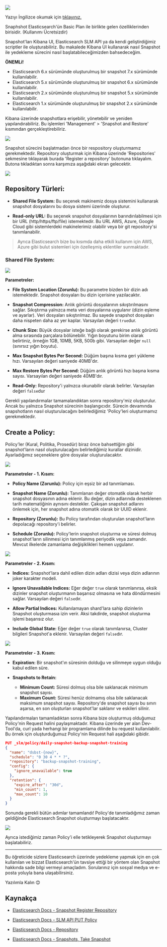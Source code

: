 ![](../images/blog/elasticsearch-snapshot/snapshot_lifecycle.png)

Yazıyı İngilizce okumak için [tıklayınız.](https://dev.to/kemalkolcuoglu/elasticsearch-snapshots-feature-2m81)

Snaphshot Elasticsearch'ün Basic Plan ile birlikte gelen özelliklerinden birisidir. (Kullanımı Ücretsizdir)

Snapshot'ları Kibana UI, Elasticsearch SLM API ya da kendi geliştirdiğimiz scriptler ile oluşturabiliriz. Bu makalede Kibana UI kullanarak nasıl Snapshot ile yedekleme sürecini nasıl başlatabileceğimizden bahsedeceğim.

**ÖNEMLi!**
- Elasticsearch 6.x sürümünde oluşturulmuş bir snapshot 7.x sürümünde kullanılabilir.
- Elasticsearch 5.x sürümünde oluşturulmuş bir snapshot 6.x sürümünde kullanılabilir.
- Elasticsearch 2.x sürümünde oluşturulmuş bir snapshot 5.x sürümünde kullanılabilir.
- Elasticsearch 1.x sürümünde oluşturulmuş bir snapshot 2.x sürümünde kullanılabilir.

Kibana üzerinde snapshotlara erişebilir, yönetebilir ve yeniden yapılandırabiliriz. Bu işlemleri 'Management' > 'Snapshot and Restore' kısmından gerçekleştirebiliriz.

![](../images/blog/elasticsearch-snapshot/snapshots_section.png)

Snapshot sürecini başlatmadan önce bir respository oluşturmamız gerekmektedir. Repository oluşturmak için Kibana üzerinde 'Repositories' sekmesine tıklayarak burada 'Register a repository' butonuna tıklayalım. Butona tıkladıktan sonra karşımıza aşağıdaki ekran gelecektir.

![](../images/blog/elasticsearch-snapshot/create_repository_section.png)

## **Repository Türleri:**

- **Shared File System:** Bu seçenek makinemiz dosya sistemini kullanarak snapshot dosyalarını bu dosya sistemi üzerinde oluşturur.

- **Read-only URL:** Bu seçenek snapshot dosyalarının barındırılabilmesi için bir URL (http/https/ftp/file) istemektedir. Bu URL AWS, Azure, Google Cloud gibi sistemlerdeki makinelerimiz olabilir veya bir git repository'si tanımlanabilir.

> Ayrıca Elasticsearch bize bu kısımda daha etkili kullanım için AWS, Azure gibi bulut sistemleri için özelleşmiş eklentiler sunmaktadır.

### Shared File System:

![](../images/blog/elasticsearch-snapshot/shared_file_system_option.png)

**Parametreler:**

- **File System Location (Zorunlu):** Bu parametre bizden bir dizin adı istemektedir. Snapshot dosyaları bu dizin içerisine yazılacaktır.

- **Snapshot Compression:** Anlık görüntü dosyalarının sıkıştırılmasını sağlar. Sıkıştırma yalnızca meta veri dosyalarına uygulanır (dizin eşleme ve ayarlar). Veri dosyaları sıkıştırılmaz. Bu sayede snapshot dosyaları daha nispeten daha az yer kaplar. Varsayılan değeri `true`dur.

- **Chunk Size:** Büyük dosyalar isteğe bağlı olarak gerekirse anlık görüntü alma sırasında parçalara bölünebilir. Yığın boyutunu birim olarak belirtiniz, örneğin 1GB, 10MB, 5KB, 500b gibi. Varsayılan değer `null` (sınırsız yığın boyutu).

- **Max Snapshot Bytes Per Second:** Düğüm başına kısma geri yükleme hızı. Varsayılan değeri saniyede 40MB'dır.

- **Max Restore Bytes Per Second:** Düğüm anlık görüntü hızı başına kısma sayısı. Varsayılan değeri saniyede 40MB'dır.

- **Read-Only:** Repository'i yalnızca okunabilir olarak belirler. Varsayılan değeri `false`dur

Gerekli yapılandırmalar tamamalandıktan sonra repository'miz oluşturulur. Ancak bu yalnızca Snapshot sürecinin başlangıcıdır. Sürecin devamında snapshotların nasıl oluşturulacağını belirlediğimiz 'Policy'leri oluşturmamız gerekmektedir.

## **Create a Policy:**

Policy'ler (Kural, Politika, Prosedür) biraz önce bahsettiğim gibi snapshot'ların nasıl oluşturulacağını belirlediğimiz kurallar dizinidir. Ayarladığımız seçeneklere göre dosyalar oluşturulacaktır.

![](../images/blog/elasticsearch-snapshot/create_policy_part1.png)

**Parametreler - 1. Kısım:**

- **Policy Name (Zorunlu):** Policy için eşsiz bir ad tanımlaması.

- **Snapshot Name (Zorunlu):** Tanımlanan değer otomatik olarak herbir snapshot dosyasının adına eklenir. Bu değer, dizin adlarında desteklenen tarih matematiğinin aynısını destekler. Çakışan snapshot adlarını önlemek için, her snapshot adına otomatik olarak bir UUID eklenir.

- **Repository (Zorunlu):** Bu Policy tarafından oluşturulan snapshot'ların depolacağı repository'i belirler.

- **Schedule (Zorunlu):** Policy'lerin snapshot oluşturma ve süresi dolmuş snapshot'ların silinmesi için tanımlanmış periyodik veya zamandır. Mevcut ilkelerde zamanlama değişiklikleri hemen uygulanır.

![](../images/blog/elasticsearch-snapshot/create_policy_part2.png)

**Parametreler - 2. Kısım:**

- **Indices:** Snapshot'lara dahil edilen dizin adları dizisi veya dizin adlarının joker karakter modeli.

- **Ignore Unavailable Indices:** Eğer değer `true` olarak tanımlanırsa, eksik dizinler snapshot oluşturmanın başarısız olmasına ve hata döndürmesini sağlar. Varsayılan değeri `false`dır.

- **Allow Partial Indices:** Kullanılamayan shard'lara sahip dizinlerin Snapshot oluşturmasıa izin verir. Aksi takdirde, snapshot oluşturma işlemi başarısız olur.

- **Include Global State:** Eğer değer `true` olarak tanımlanırsa, Cluster bilgileri Snapshot'a eklenir. Varsayılan değeri `false`dır.

![](../images/blog/elasticsearch-snapshot/create_policy_part3.png)

**Parametreler - 3. Kısım:**

- **Expiration:** Bir snapshot'ın süresinin dolduğu ve silinmeye uygun olduğu kabul edilen süre.

- **Snapshots to Retain:**
    - **Minimum Count:** Süresi dolmuş olsa bile saklanacak minimum snapshot sayısı.
    - **Maximum Count:** Süresi henüz dolmamış olsa bile saklanacak maksimum snapshot sayısı. Repository'de snapshot sayısı bu sınırı aşarsa, en son oluşturlan snapshot'lar saklanır ve eskileri silinir.

Yapılandırmaları tamamladıktan sonra Kibana bize oluşturmuş olduğumuz Policy'nin Request halini paylaşmaktadır. Kibana üzerinde yer alan Dev-Tool'da, curl yada herhangi bir programlama dilinde bu request kullanılabilir. Bu örnek için oluşturduğumuz Policy'nin Request hali aşağıdaki gibidir.

``` json
PUT _slm/policy/daily-snapshot-backup-snapshot-training
{
  "name": "dsbst-{now}",
  "schedule": "0 30 4 * * ?",
  "repository": "backup-snapshot-training",
  "config": {
    "ignore_unavailable": true
  },
  "retention": {
    "expire_after": "30d",
    "min_count": 1,
    "max_count": 10
  }
}
```

Sonunda gerekli bütün adımlar tamamlandı! Policy'de tanımladığımız zaman geldiğinde Elasticsearch Snapshot oluşturmayı başlatacaktır.

![](../images/blog/elasticsearch-snapshot/policy_view.png)

Ayrıca istediğimiz zaman Policy'i elle tetikleyerek Snapshot oluşturmayı başlatabiliriz.

---

Bu öğreticide sizlere Elasticsearch üzerinde yedekleme yapmak için en çok kullanılan ve bizzat Elasticsearch'ün tavsiye ettiği bir yöntem olan Snapshot hakkında sade bilgi vermeyi amaçladım. Sorularınız için sosyal medya ve e-posta yoluyla bana ulaşabilirsiniz.

Yazılımla Kalın :blush:

## Kaynakça

- [Elasticsearch Docs - Snapshot Register Repository](https://www.elastic.co/guide/en/elasticsearch/reference/7.6/snapshots-register-repository.html)

- [Elasticsearch Docs - SLM API PUT Policy](https://www.elastic.co/guide/en/elasticsearch/reference/7.6/slm-api-put-policy.html)

- [Elasticsearch Docs - Repository](https://www.elastic.co/guide/en/elasticsearch/plugins/7.6/repository.html)

- [Elasticsearch Docs - Snapshots, Take Snapshot](https://www.elastic.co/guide/en/elasticsearch/reference/current/snapshots-take-snapshot.html)
